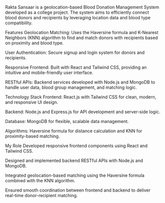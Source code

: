Rakta Sansaar is a geolocation-based Blood Donation Management System developed as a college project. The system aims to efficiently connect blood donors and recipients by leveraging location data and blood type compatibility.

Features
Geolocation Matching: Uses the Haversine formula and K-Nearest Neighbors (KNN) algorithm to find and match donors with recipients based on proximity and blood type.

User Authentication: Secure signup and login system for donors and recipients.

Responsive Frontend: Built with React and Tailwind CSS, providing an intuitive and mobile-friendly user interface.

RESTful APIs: Backend services developed with Node.js and MongoDB to handle user data, blood group management, and matching logic.

Technology Stack
Frontend: React.js with Tailwind CSS for clean, modern, and responsive UI design.

Backend: Node.js and Express.js for API development and server-side logic.

Database: MongoDB for flexible, scalable data management.

Algorithms: Haversine formula for distance calculation and KNN for proximity-based matching.

My Role
Developed responsive frontend components using React and Tailwind CSS.

Designed and implemented backend RESTful APIs with Node.js and MongoDB.

Integrated geolocation-based matching using the Haversine formula combined with the KNN algorithm.

Ensured smooth coordination between frontend and backend to deliver real-time donor-recipient matching.
